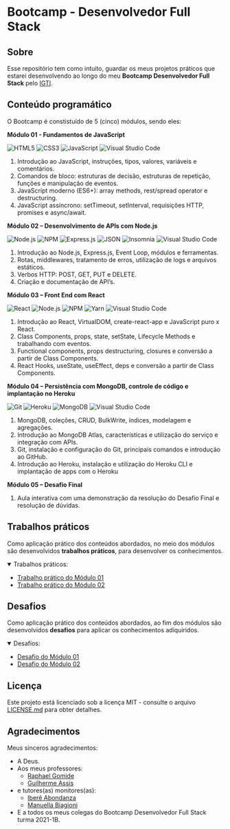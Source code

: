 # Bootcamp - Desenvolvedor Full Stack

## Sobre

Esse repositório tem como intuito, guardar os meus projetos práticos que estarei desenvolvendo ao longo do meu **Bootcamp Desenvolvedor Full Stack** pelo [IGTI](https://www.igti.com.br/).

## Conteúdo programático

O Bootcamp é constistuído de 5 (cinco) módulos, sendo eles:

**Módulo 01 - Fundamentos de JavaScript**

<p>
  <img alt="HTML5" src="https://img.shields.io/badge/-HTML-21262d?style=plastic&logo=HTML5" title="HTML5" />
  <img alt="CSS3" src="https://img.shields.io/badge/-CSS-21262d?style=plastic&logo=CSS3&logoColor=1572B6" title="CSS3" />
  <img alt="JavaScript" src="https://img.shields.io/badge/-JavaScript-21262d?fff&style=plastic&logo=javascript&logoColor=F6C915" title="JavaScript" />
  <img alt="Visual Studio Code" src="https://img.shields.io/badge/-Visual%20Studio%20Code-21262d?style=plastic&logo=visual-studio-code&logoColor=007ACC" title="Visual Studio Code" />
</p>

1. Introdução ao JavaScript, instruções, tipos, valores, variáveis e comentários.
2. Comandos de bloco: estruturas de decisão, estruturas de repetição, funções e manipulação de eventos.
3. JavaScript moderno (ES6+): array methods, rest/spread operator e destructuring.
4. JavaScript assíncrono: setTimeout, setInterval, requisições HTTP, promises e async/await.

**Módulo 02 – Desenvolvimento de APIs com Node.js**

<p>
	<img alt="Node.js" src="https://img.shields.io/badge/-Node.js-21262d?style=plastic&logo=node.js&logoColor=509941" title="Node.js" />
	<img alt="NPM" src="https://img.shields.io/badge/-NPM-21262d?style=plastic&logo=npm" title="NPM" />
	<img alt="Express.js" src="https://img.shields.io/badge/-Express.js-21262d?style=plastic&logo=express&logoColor=fff" title="Express.js" />
	<img alt="JSON" src="https://img.shields.io/badge/-JSON-21262d?style=plastic&logo=json&logoColor=gray" title="JSON" />
	<img alt="Insomnia" src="https://img.shields.io/badge/-Insomnia-21262d?style=plastic&logo=insomnia&logoColor=5547b8" title="Insomnia" />
  <img alt="Visual Studio Code" src="https://img.shields.io/badge/-Visual%20Studio%20Code-21262d?style=plastic&logo=visual-studio-code&logoColor=007ACC" title="Visual Studio Code" />
</p>

1. Introdução ao Node.js, Express.js, Event Loop, módulos e ferramentas.
2. Rotas, middlewares, tratamento de erros, utilização de logs e arquivos estáticos.
3. Verbos HTTP: POST, GET, PUT e DELETE.
4. Criação e documentação de API’s.

**Módulo 03 – Front End com React**

<p>
  <img alt="React" src="https://img.shields.io/badge/-React-21262d?style=plastic&logo=react&logoColor=61DAFB" title="React" />
	<img alt="Node.js" src="https://img.shields.io/badge/-Node.js-21262d?style=plastic&logo=node.js&logoColor=509941" title="Node.js" />
	<img alt="NPM" src="https://img.shields.io/badge/-NPM-21262d?style=plastic&logo=npm" title="NPM" />
	<img alt="Yarn" src="https://img.shields.io/badge/-Yarn-21262d?style=plastic&logo=yarn" title="Yarn" />
  <img alt="Visual Studio Code" src="https://img.shields.io/badge/-Visual%20Studio%20Code-21262d?style=plastic&logo=visual-studio-code&logoColor=007ACC" title="Visual Studio Code" />
</p>

1. Introdução ao React, VirtualDOM, create-react-app e JavaScript puro x React.
2. Class Components, props, state, setState, Lifecycle Methods e trabalhando com eventos.
3. Functional components, props destructuring, closures e conversão a partir de Class Components.
4. React Hooks, useState, useEffect, deps e conversão a partir de Class Components.

**Módulo 04 – Persistência com MongoDB, controle de código e implantação no Heroku**

<p>
	<img alt="Git" src="https://img.shields.io/badge/-Git-21262d?style=plastic&logo=git" title="Git" />
	<img alt="Heroku" src="https://img.shields.io/badge/-Heroku-21262d?fff&style=plastic&logo=heroku&logoColor=3e0094" title="Heroku" />
	<img alt="MongoDB" src="https://img.shields.io/badge/-MongoDB-21262d?fff&style=plastic&logo=mongodb" title="MongoDB" />
  <img alt="Visual Studio Code" src="https://img.shields.io/badge/-Visual%20Studio%20Code-21262d?style=plastic&logo=visual-studio-code&logoColor=007ACC" title="Visual Studio Code" />
</p>

1. MongoDB, coleções, CRUD, BulkWrite, índices, modelagem e agregações.
2. Introdução ao MongoDB Atlas, características e utilização do serviço e integração com APIs.
3. Git, instalação e configuração do Git, principais comandos e introdução ao GitHub.
4. Introdução ao Heroku, instalação e utilização do Heroku CLI e implantação de apps com o Heroku

**Módulo 05 – Desafio Final**

1. Aula interativa com uma demonstração da resolução do Desafio Final e resolução de dúvidas.

## Trabalhos práticos

Como aplicação prático dos conteúdos abordados, no meio dos módulos são desenvolvidos **trabalhos práticos**, para desenvolver os conhecimentos.

<details open="open">
<summary>Trabalhos práticos:</summary>
  <ul>
    <li><a href="https://github.com/JefersonLucas/bootcamp-full-stack/tree/main/trabalho-pratico-01">Trabalho prático do Módulo 01</a></li>
    <li><a href="https://github.com/JefersonLucas/bootcamp-full-stack/tree/main/trabalho-pratico-02">Trabalho prático do Módulo 02</a></li>
  </ul>
</details>

## Desafios

Como aplicação prático dos conteúdos abordados, ao fim dos módulos são desenvolvidos **desafios** para aplicar os conhecimentos adiquiridos.

<details open="open">
<summary>Desafios:</summary>
  <ul>
    <li><a href="https://github.com/JefersonLucas/bootcamp-full-stack/tree/main/desafio-01">Desafio do Módulo 01</a></li>
    <li><a href="https://github.com/JefersonLucas/bootcamp-full-stack/tree/main/desafio-02">Desafio do Módulo 02</a></li>
  </ul>
</details>

## Licença

Este projeto está licenciado sob a licença MIT - consulte o arquivo [LICENSE.md](https://github.com/JefersonLucas/bootcamp-full-stack/blob/main/LICENSE.md) para obter detalhes.

## Agradecimentos

Meus sinceros agradecimentos:

- A Deus.
- Aos meus professores:
  - [Raphael Gomide](https://www.linkedin.com/in/rrgomide/)
  - [Guilherme Assis](https://www.linkedin.com/in/ghdeassis/)
- e tutores(as) monitores(as):
  - [Iberê Abondanza](https://www.linkedin.com/in/bereco/)
  - [Manuella Biagioni](https://www.linkedin.com/in/manuella-biagioni-026543158/)
- E a todos os meus colegas do Bootcamp Desenvolvedor Full Stack turma 2021-1B.

